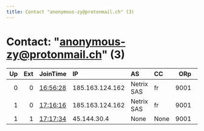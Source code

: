 ```yaml
---
title: Contact "anonymous-zy@protonmail.ch" (3)
---
```


# Contact: "anonymous-zy@protonmail.ch" (3)

|   Up |   Ext | JoinTime                                                                                            | IP              | AS         | CC   |   ORp |   Dirp | OS    | Version   | Nickname     |   eFamMembers |
|-----:|------:|:----------------------------------------------------------------------------------------------------|:----------------|:-----------|:-----|------:|-------:|:------|:----------|:-------------|--------------:|
|    0 |     0 | [16:56:28](https://metrics.torproject.org/rs.html#details/0F9773C9FB69456F970B2EAD5FED9C10FB3813B7) | 185.163.124.162 | Netrix SAS | fr   |  9001 |      0 | Linux | 0.4.4.5   | AnonymousZy2 |             1 |
|    1 |     0 | [17:16:16](https://metrics.torproject.org/rs.html#details/2627055F6130C9084186A25522C52FBAFB1EDCC1) | 185.163.124.162 | Netrix SAS | fr   |  9001 |      0 | Linux | 0.4.4.5   | AnonymousZy2 |             3 |
|    1 |     1 | [17:17:34](https://metrics.torproject.org/rs.html#details/257043F728C91263218289275847AFF985EC3E4B) | 45.144.30.4     | None       | None |  9001 |      0 | Linux | 0.4.4.5   | AnonymousZy3 |             3 |

